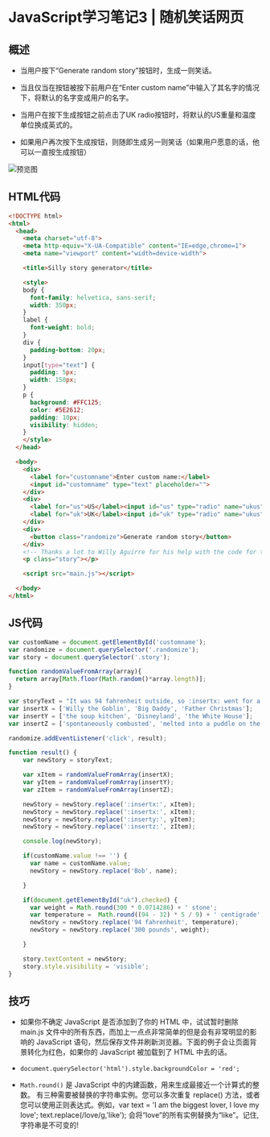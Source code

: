 # JavaScript学习笔记3 | 随机笑话网页

## 概述

- 当用户按下“Generate random story”按钮时，生成一则笑话。

- 当且仅当在按钮被按下前用户在“Enter custom name”中输入了其名字的情况下，将默认的名字变成用户的名字。

- 当用户在按下生成按钮之前点击了UK radio按钮时，将默认的US重量和温度单位换成英式的。

- 如果用户再次按下生成按钮，则随即生成另一则笑话（如果用户愿意的话，他可以一直按生成按钮）

![预览图](https://mdn.mozillademos.org/files/13667/assessment-1.png) 

## HTML代码

```html
<!DOCTYPE html>
<html>
  <head>
    <meta charset="utf-8">
    <meta http-equiv="X-UA-Compatible" content="IE=edge,chrome=1">
    <meta name="viewport" content="width=device-width">

    <title>Silly story generator</title>

    <style>
    body {
      font-family: helvetica, sans-serif;
      width: 350px;
    }
    label {
      font-weight: bold;  
    }
    div {
      padding-bottom: 20px;
    }
    input[type="text"] {
      padding: 5px;
      width: 150px;
    }
    p {
      background: #FFC125;
      color: #5E2612;
      padding: 10px;
      visibility: hidden;
    }
    </style>
  </head>

  <body>
    <div>
      <label for="customname">Enter custom name:</label>
      <input id="customname" type="text" placeholder="">
    </div>
    <div>
      <label for="us">US</label><input id="us" type="radio" name="ukus" value="us" checked>
      <label for="uk">UK</label><input id="uk" type="radio" name="ukus" value="uk">
    </div>
    <div>
      <button class="randomize">Generate random story</button>
    </div>
    <!-- Thanks a lot to Willy Aguirre for his help with the code for this assessment -->
    <p class="story"></p>

    <script src="main.js"></script>

  </body>
</html>
```

## JS代码

```js
var customName = document.getElementById('customname');
var randomize = document.querySelector('.randomize');
var story = document.querySelector('.story');

function randomValueFromArray(array){
  return array[Math.floor(Math.random()*array.length)];
}

var storyText = "It was 94 fahrenheit outside, so :insertx: went for a walk. When they got to :inserty:, they stared in horror for a few moments, then :insertz:. Bob saw the whole thing, but was not surprised — :insertx: weighs 300 pounds, and it was a hot day."
var insertX = ['Willy the Goblin', 'Big Daddy', 'Father Christmas'];
var insertY = ['the soup kitchen', 'Disneyland', 'the White House'];
var insertZ = ['spontaneously combusted', 'melted into a puddle on the sidewalk', 'turned into a slug and crawled away'];

randomize.addEventListener('click', result);

function result() {
	var newStory = storyText;

	var xItem = randomValueFromArray(insertX);
	var yItem = randomValueFromArray(insertY);
	var zItem = randomValueFromArray(insertZ);

  	newStory = newStory.replace(':insertx:', xItem);
  	newStory = newStory.replace(':insertx:', xItem);
	newStory = newStory.replace(':inserty:', yItem);
	newStory = newStory.replace(':insertz:', zItem);

	console.log(newStory);

	if(customName.value !== '') {
	  var name = customName.value;
	  newStory = newStory.replace('Bob', name);

	}

	if(document.getElementById("uk").checked) {
	  var weight = Math.round(300 * 0.0714286) + ' stone';
	  var temperature =  Math.round((94 - 32) * 5 / 9) + ' centigrade';
	  newStory = newStory.replace('94 fahrenheit', temperature);
	  newStory = newStory.replace('300 pounds', weight);

	}

	story.textContent = newStory;
	story.style.visibility = 'visible';
}
```

## 技巧

- 如果你不确定 JavaScript 是否添加到了你的 HTML 中，试试暂时删除 main.js 文件中的所有东西，而加上一点点非常简单的但是会有非常明显的影响的 JavaScript 语句，然后保存文件并刷新浏览器。下面的例子会让页面背景转化为红色，如果你的 JavaScript 被加载到了 HTML 中去的话。


- `document.querySelector('html').style.backgroundColor = 'red';`

- `Math.round()` 是 JavaScript 中的内建函数，用来生成最接近一个计算式的整数。
有三种需要被替换的字符串实例。您可以多次重复 replace() 方法，或者您可以使用正则表达式。例如，var text = 'I am the biggest lover, I love my love'; text.replace(/love/g,'like'); 会将“love”的所有实例替换为“like”。记住,字符串是不可变的!
